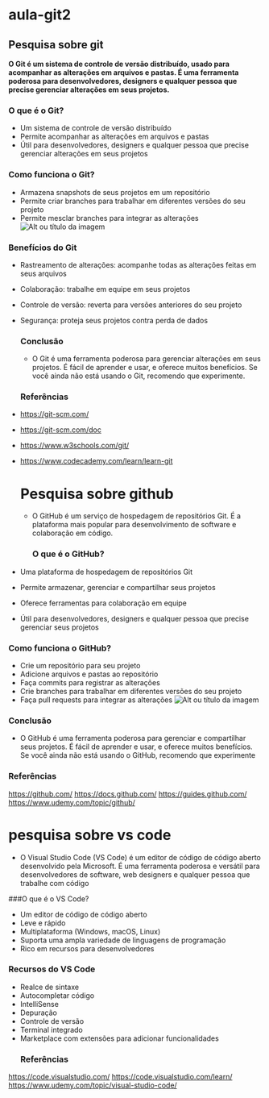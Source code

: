 # aula-git2
## Pesquisa sobre git
**O Git é um sistema de controle de versão distribuído, usado para acompanhar as alterações em arquivos e pastas. É uma ferramenta poderosa para desenvolvedores, designers e qualquer pessoa que precise gerenciar alterações em seus projetos.**

### O que é o Git?
* Um sistema de controle de versão distribuído
* Permite acompanhar as alterações em arquivos e pastas
* Útil para desenvolvedores, designers e qualquer pessoa que precise gerenciar alterações em seus projetos
  
### Como funciona o Git?
* Armazena snapshots de seus projetos em um repositório
* Permite criar branches para trabalhar em diferentes versões do seu projeto
* Permite mesclar branches para integrar as alterações
  ![Alt ou título da imagem](https://res.cloudinary.com/practicaldev/image/fetch/s--vzQ0tWSp--/c_limit%2Cf_auto%2Cfl_progressive%2Cq_auto%2Cw_880/https://dev-to-uploads.s3.amazonaws.com/uploads/articles/wvtwxpf35ic622e22i4f.png)
 ### Benefícios do Git
* Rastreamento de alterações: acompanhe todas as alterações feitas em seus arquivos
* Colaboração: trabalhe em equipe em seus projetos
* Controle de versão: reverta para versões anteriores do seu projeto
* Segurança: proteja seus projetos contra perda de dados
  ### Conclusão
  * O Git é uma ferramenta poderosa para gerenciar alterações em seus projetos. É fácil de aprender e usar, e oferece muitos benefícios. Se você ainda não está usando o Git, recomendo que experimente.
   ### Referências

 * https://git-scm.com/
* https://git-scm.com/doc
* https://www.w3schools.com/git/
* https://www.codecademy.com/learn/learn-git

  # Pesquisa sobre github

  * O GitHub é um serviço de hospedagem de repositórios Git. É a plataforma mais popular para desenvolvimento de software e colaboração em código.
 
    ### O que é o GitHub?
* Uma plataforma de hospedagem de repositórios Git
* Permite armazenar, gerenciar e compartilhar seus projetos
* Oferece ferramentas para colaboração em equipe
* Útil para desenvolvedores, designers e qualquer pessoa que precise gerenciar seus projetos

### Como funciona o GitHub?
* Crie um repositório para seu projeto
* Adicione arquivos e pastas ao repositório
* Faça commits para registrar as alterações
* Crie branches para trabalhar em diferentes versões do seu projeto
* Faça pull requests para integrar as alterações
  ![Alt ou título da imagem](https://blog.b2bstack.com.br/wp-content/uploads/2022/09/GitHub.jpeg.webp)
  
 ### Conclusão

* O GitHub é uma ferramenta poderosa para gerenciar e compartilhar seus projetos. É fácil de aprender e usar, e oferece muitos benefícios. Se você ainda não está usando o GitHub, recomendo que experimente

 ### Referências

https://github.com/
https://docs.github.com/
https://guides.github.com/
https://www.udemy.com/topic/github/

# pesquisa sobre vs code 

* O Visual Studio Code (VS Code) é um editor de código de código aberto desenvolvido pela Microsoft. É uma ferramenta poderosa e versátil para desenvolvedores de software, web designers e qualquer pessoa que trabalhe com código

 ###O que é o VS Code?
* Um editor de código de código aberto
* Leve e rápido
* Multiplataforma (Windows, macOS, Linux)
* Suporta uma ampla variedade de linguagens de programação
* Rico em recursos para desenvolvedores 
### Recursos do VS Code
* Realce de sintaxe
* Autocompletar código
* IntelliSense
* Depuração
* Controle de versão
* Terminal integrado
* Marketplace com extensões para adicionar funcionalidades
  ### Referências

https://code.visualstudio.com/
https://code.visualstudio.com/learn/
https://www.udemy.com/topic/visual-studio-code/
